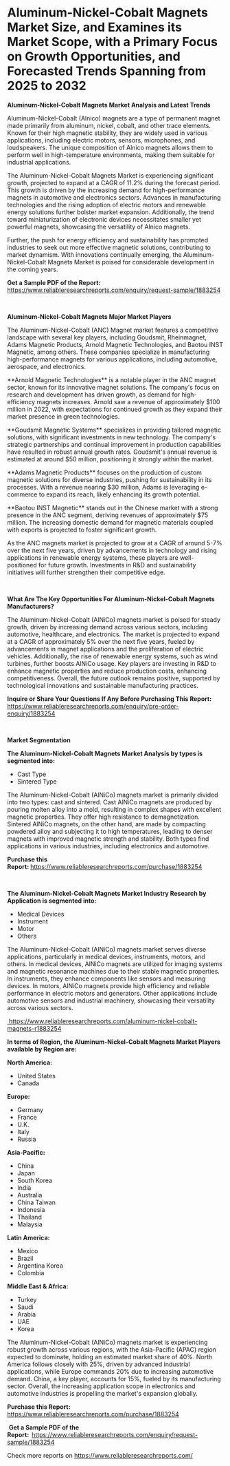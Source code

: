 <p><h1>Aluminum-Nickel-Cobalt Magnets Market Size, and Examines its Market Scope, with a Primary Focus on Growth Opportunities, and Forecasted Trends Spanning from 2025 to 2032</h1></p><p><strong>Aluminum-Nickel-Cobalt Magnets Market Analysis and Latest Trends</strong></p>
<p><p>Aluminum-Nickel-Cobalt (Alnico) magnets are a type of permanent magnet made primarily from aluminum, nickel, cobalt, and other trace elements. Known for their high magnetic stability, they are widely used in various applications, including electric motors, sensors, microphones, and loudspeakers. The unique composition of Alnico magnets allows them to perform well in high-temperature environments, making them suitable for industrial applications.</p><p>The Aluminum-Nickel-Cobalt Magnets Market is experiencing significant growth, projected to expand at a CAGR of 11.2% during the forecast period. This growth is driven by the increasing demand for high-performance magnets in automotive and electronics sectors. Advances in manufacturing technologies and the rising adoption of electric motors and renewable energy solutions further bolster market expansion. Additionally, the trend toward miniaturization of electronic devices necessitates smaller yet powerful magnets, showcasing the versatility of Alnico magnets.</p><p>Further, the push for energy efficiency and sustainability has prompted industries to seek out more effective magnetic solutions, contributing to market dynamism. With innovations continually emerging, the Aluminum-Nickel-Cobalt Magnets Market is poised for considerable development in the coming years.</p></p>
<p><strong>Get a Sample PDF of the Report:&nbsp;</strong> <a href="https://www.reliableresearchreports.com/enquiry/request-sample/1883254?utm_campaign=3353&utm_medium=2&utm_source=Github&utm_content=ia&utm_term=03042025&utm_id=aluminum-nickel-cobalt-magnets">https://www.reliableresearchreports.com/enquiry/request-sample/1883254</a></p>
<p>&nbsp;</p>
<p><strong>Aluminum-Nickel-Cobalt Magnets Major Market Players</strong></p>
<p><p>The Aluminum-Nickel-Cobalt (ANC) Magnet market features a competitive landscape with several key players, including Goudsmit, Rheinmagnet, Adams Magnetic Products, Arnold Magnetic Technologies, and Baotou INST Magnetic, among others. These companies specialize in manufacturing high-performance magnets for various applications, including automotive, aerospace, and electronics.</p><p>**Arnold Magnetic Technologies** is a notable player in the ANC magnet sector, known for its innovative magnet solutions. The company's focus on research and development has driven growth, as demand for high-efficiency magnets increases. Arnold saw a revenue of approximately $100 million in 2022, with expectations for continued growth as they expand their market presence in green technologies.</p><p>**Goudsmit Magnetic Systems** specializes in providing tailored magnetic solutions, with significant investments in new technology. The company's strategic partnerships and continual improvement in production capabilities have resulted in robust annual growth rates. Goudsmit's annual revenue is estimated at around $50 million, positioning it strongly within the market.</p><p>**Adams Magnetic Products** focuses on the production of custom magnetic solutions for diverse industries, pushing for sustainability in its processes. With a revenue nearing $30 million, Adams is leveraging e-commerce to expand its reach, likely enhancing its growth potential.</p><p>**Baotou INST Magnetic** stands out in the Chinese market with a strong presence in the ANC segment, deriving revenues of approximately $75 million. The increasing domestic demand for magnetic materials coupled with exports is projected to foster significant growth.</p><p>As the ANC magnets market is projected to grow at a CAGR of around 5-7% over the next five years, driven by advancements in technology and rising applications in renewable energy systems, these players are well-positioned for future growth. Investments in R&D and sustainability initiatives will further strengthen their competitive edge.</p></p>
<p>&nbsp;</p>
<p><strong>What Are The Key Opportunities For Aluminum-Nickel-Cobalt Magnets Manufacturers?</strong></p>
<p><p>The Aluminum-Nickel-Cobalt (AlNiCo) magnets market is poised for steady growth, driven by increasing demand across various sectors, including automotive, healthcare, and electronics. The market is projected to expand at a CAGR of approximately 5% over the next five years, fueled by advancements in magnet applications and the proliferation of electric vehicles. Additionally, the rise of renewable energy systems, such as wind turbines, further boosts AlNiCo usage. Key players are investing in R&D to enhance magnetic properties and reduce production costs, enhancing competitiveness. Overall, the future outlook remains positive, supported by technological innovations and sustainable manufacturing practices.</p></p>
<p><strong>Inquire or Share Your Questions If Any Before Purchasing This Report:</strong> <a href="https://www.reliableresearchreports.com/enquiry/pre-order-enquiry/1883254?utm_campaign=3353&utm_medium=2&utm_source=Github&utm_content=ia&utm_term=03042025&utm_id=aluminum-nickel-cobalt-magnets">https://www.reliableresearchreports.com/enquiry/pre-order-enquiry/1883254</a></p>
<p>&nbsp;</p>
<p><strong>Market Segmentation</strong></p>
<p><strong>The Aluminum-Nickel-Cobalt Magnets Market Analysis by types is segmented into:</strong></p>
<p><ul><li>Cast Type</li><li>Sintered Type</li></ul></p>
<p><p>The Aluminum-Nickel-Cobalt (AlNiCo) magnets market is primarily divided into two types: cast and sintered. Cast AlNiCo magnets are produced by pouring molten alloy into a mold, resulting in complex shapes with excellent magnetic properties. They offer high resistance to demagnetization. Sintered AlNiCo magnets, on the other hand, are made by compacting powdered alloy and subjecting it to high temperatures, leading to denser magnets with improved magnetic strength and stability. Both types find applications in various industries, including electronics and automotive.</p></p>
<p><strong>Purchase this Report:&nbsp;</strong><a href="https://www.reliableresearchreports.com/purchase/1883254?utm_campaign=3353&utm_medium=2&utm_source=Github&utm_content=ia&utm_term=03042025&utm_id=aluminum-nickel-cobalt-magnets">https://www.reliableresearchreports.com/purchase/1883254</a></p>
<p>&nbsp;</p>
<p><strong>The Aluminum-Nickel-Cobalt Magnets Market Industry Research by Application is segmented into:</strong></p>
<p><ul><li>Medical Devices</li><li>Instrument</li><li>Motor</li><li>Others</li></ul></p>
<p><p>The Aluminum-Nickel-Cobalt (AlNiCo) magnets market serves diverse applications, particularly in medical devices, instruments, motors, and others. In medical devices, AlNiCo magnets are utilized for imaging systems and magnetic resonance machines due to their stable magnetic properties. In instruments, they enhance components like sensors and measuring devices. In motors, AlNiCo magnets provide high efficiency and reliable performance in electric motors and generators. Other applications include automotive sensors and industrial machinery, showcasing their versatility across various sectors.</p></p>
<p><a href="https://www.reliableresearchreports.com/aluminum-nickel-cobalt-magnets-r1883254?utm_campaign=3353&utm_medium=2&utm_source=Github&utm_content=ia&utm_term=03042025&utm_id=aluminum-nickel-cobalt-magnets">&nbsp;https://www.reliableresearchreports.com/aluminum-nickel-cobalt-magnets-r1883254</a></p>
<p><strong>In terms of Region, the Aluminum-Nickel-Cobalt Magnets Market Players available by Region are:</strong></p>
<p>
    <p> <strong> North America: </strong>
        <ul>
            <li>United States</li>
            <li>Canada</li>
        </ul>
        </p> 
    <p> <strong> Europe: </strong>
        <ul>
            <li>Germany</li>
            <li>France</li>
            <li>U.K.</li>
            <li>Italy</li>
            <li>Russia</li>
        </ul>
        </p> 
    <p> <strong> Asia-Pacific: </strong>
        <ul>
            <li>China</li>
            <li>Japan</li>
            <li>South Korea</li>
            <li>India</li>
            <li>Australia</li>
            <li>China Taiwan</li>
            <li>Indonesia</li>
            <li>Thailand</li>
            <li>Malaysia</li>
        </ul>
        </p> 
    <p> <strong> Latin America: </strong>
        <ul>
            <li>Mexico</li>
            <li>Brazil</li>
            <li>Argentina Korea</li>
            <li>Colombia</li>
        </ul>
        </p> 
    <p> <strong> Middle East & Africa: </strong>
        <ul>
            <li>Turkey</li>
            <li>Saudi</li>
            <li>Arabia</li>
            <li>UAE</li>
            <li>Korea</li>
        </ul>
    </p>
    </p>
<p><p>The Aluminum-Nickel-Cobalt (AlNiCo) magnets market is experiencing robust growth across various regions, with the Asia-Pacific (APAC) region expected to dominate, holding an estimated market share of 40%. North America follows closely with 25%, driven by advanced industrial applications, while Europe commands 20% due to increasing automotive demand. China, a key player, accounts for 15%, fueled by its manufacturing sector. Overall, the increasing application scope in electronics and automotive industries is propelling the market's expansion globally.</p></p>
<p><strong>Purchase this Report: </strong><a href="https://www.reliableresearchreports.com/purchase/1883254?utm_campaign=3353&utm_medium=2&utm_source=Github&utm_content=ia&utm_term=03042025&utm_id=aluminum-nickel-cobalt-magnets">https://www.reliableresearchreports.com/purchase/1883254</a></p>
<p>&nbsp;<strong>Get a Sample PDF of the Report:&nbsp;&nbsp;</strong><a href="https://www.reliableresearchreports.com/enquiry/request-sample/1883254?utm_campaign=3353&utm_medium=2&utm_source=Github&utm_content=ia&utm_term=03042025&utm_id=aluminum-nickel-cobalt-magnets">https://www.reliableresearchreports.com/enquiry/request-sample/1883254</a></p>
<p><strong></strong></p>
<p>Check more reports on <a href="https://www.reliableresearchreports.com/?utm_campaign=3353&utm_medium=2&utm_source=Github&utm_content=ia&utm_term=03042025&utm_id=aluminum-nickel-cobalt-magnets">https://www.reliableresearchreports.com/</a></p>